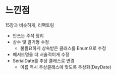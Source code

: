 # 느낀점

15장과 비슷하게, 리팩토링

- 안쓰는 주석 정리
- 상수 및 열거형 수정
  - 불필요하게 상속받은 클래스를 Enum으로 수정
- 메서드명을 더 서술적이게 수정
- SerialDate를 추상 클래스로 변경
  - 이름 역시 추상클래스에 맞도록 추상화(DayDate)

